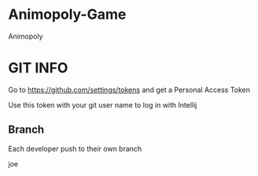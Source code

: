 # Animopoly-Game
Animopoly


# GIT INFO

Go to https://github.com/settings/tokens and get a Personal Access Token

Use this token with your git user name to log in with Intellij

## Branch

Each developer push to their own branch 

joe